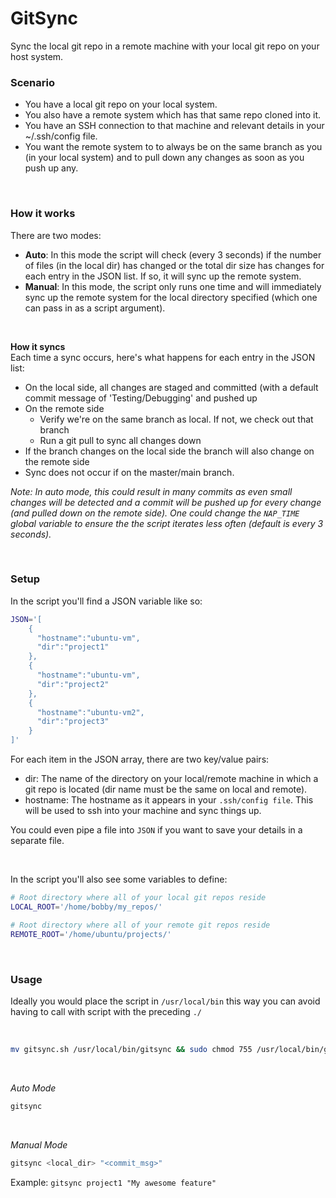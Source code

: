 # GitSync
Sync the local git repo in a remote machine with your local git repo on your host system.

### Scenario
- You have a local git repo on your local system.
- You also have a remote system which has that same repo cloned into it.
- You have an SSH connection to that machine and relevant details in your ~/.ssh/config file.
- You want the remote system to to always be on the same branch as you (in your local system) and to pull down any changes as soon as you push up any.

<br />

### How it works
There are two modes:
- __Auto__: In this mode the script will check (every 3 seconds) if the number of files (in the local dir) has changed or the total dir size has changes for each entry in the JSON list. If so, it will sync up the remote system.
- __Manual__: In this mode, the script only runs one time and will immediately sync up the remote system for the local directory specified (which one can pass in as a script argument).

<br />

__How it syncs__  
Each time a sync occurs, here's what happens for each entry in the JSON list:
- On the local side, all changes are staged and committed  (with a default commit message of 'Testing/Debugging' and pushed up
- On the remote side
  - Verify we're on the same branch as local. If not, we check out that branch
  - Run a git pull to sync all changes down
- If the branch changes on the local side the branch will also change on the remote side
- Sync does not occur if on the master/main branch.

_Note: In auto mode, this could result in many commits as even small changes will be detected and a commit will be pushed up for every change (and pulled down on the remote side). One could change the `NAP_TIME` global variable to ensure the the script iterates less often (default is every 3 seconds)._

<br />

### Setup
In the script you'll find a JSON variable like so:
```bash
JSON='[
    {
      "hostname":"ubuntu-vm",
      "dir":"project1"
    },
    {
      "hostname":"ubuntu-vm",
      "dir":"project2"
    },
    {
      "hostname":"ubuntu-vm2",
      "dir":"project3"
    }
]'
```
For each item in the JSON array, there are two key/value pairs:
- dir: The name of the directory on your local/remote machine in which a git repo is located (dir name must be the same on local and remote).
- hostname: The hostname as it appears in your `.ssh/config file`. This will be used to ssh into your machine and sync things up.

You could even pipe a file into `JSON` if you want to save your details in a separate file.

<br />

In the script you'll also see some variables to define:
```bash
# Root directory where all of your local git repos reside
LOCAL_ROOT='/home/bobby/my_repos/'

# Root directory where all of your remote git repos reside
REMOTE_ROOT='/home/ubuntu/projects/'
```


<br />

### Usage
Ideally you would place the script in `/usr/local/bin` this way you can avoid having to call with script with the preceding `./`

<br />

```bash
mv gitsync.sh /usr/local/bin/gitsync && sudo chmod 755 /usr/local/bin/gitsync
```

<br />

_Auto Mode_
```bash
gitsync
```

<br />

_Manual Mode_
```bash
gitsync <local_dir> "<commit_msg>"
```

Example: `gitsync project1 "My awesome feature"`
